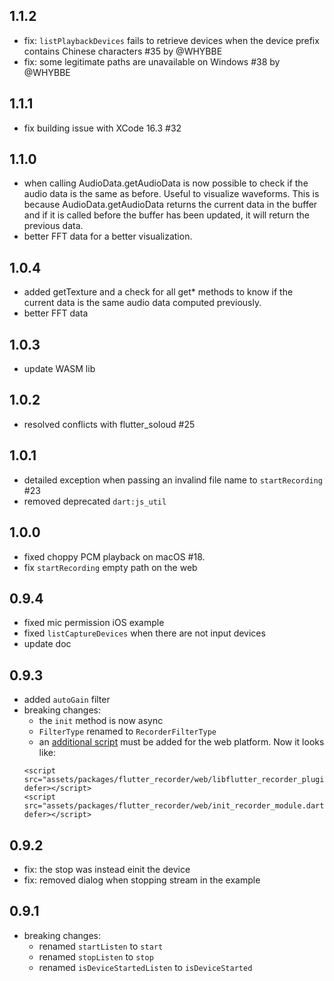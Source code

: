 ## 1.1.2
- fix: `listPlaybackDevices` fails to retrieve devices when the device prefix contains Chinese characters #35 by @WHYBBE
- fix: some legitimate paths are unavailable on Windows #38 by @WHYBBE

## 1.1.1
- fix building issue with XCode 16.3 #32

## 1.1.0
- when calling AudioData.getAudioData is now possible to check if the audio data is the same as before. Useful to visualize waveforms. This is because AudioData.getAudioData returns the current data in the buffer and if it is called before the buffer has been updated, it will return the previous data.
- better FFT data for a better visualization.

## 1.0.4
- added getTexture and a check for all get* methods to know if the current data is the same audio data computed previously.
- better FFT data

## 1.0.3
- update WASM lib

## 1.0.2
- resolved conflicts with flutter_soloud #25

## 1.0.1
- detailed exception when passing an invalind file name to `startRecording` #23
- removed deprecated `dart:js_util`

## 1.0.0
- fixed choppy PCM playback on macOS #18.
- fix `startRecording` empty path on the web

## 0.9.4
- fixed mic permission iOS example
- fixed `listCaptureDevices` when there are not input devices
- update doc

## 0.9.3
- added `autoGain` filter
- breaking changes: 
  - the `init` method is now async
  - `FilterType` renamed to `RecorderFilterType`
  - an [additional script](https://github.com/alnitak/flutter_recorder#web) must be added for the web platform. Now it looks like:
  ```
  <script src="assets/packages/flutter_recorder/web/libflutter_recorder_plugin.js" defer></script>
  <script src="assets/packages/flutter_recorder/web/init_recorder_module.dart.js" defer></script>
  ```

## 0.9.2
- fix: the stop was instead einit the device
- fix: removed dialog when stopping stream in the example

## 0.9.1
- breaking changes: 
  - renamed `startListen` to `start`
  - renamed `stopListen` to `stop`
  - renamed `isDeviceStartedListen` to `isDeviceStarted`
